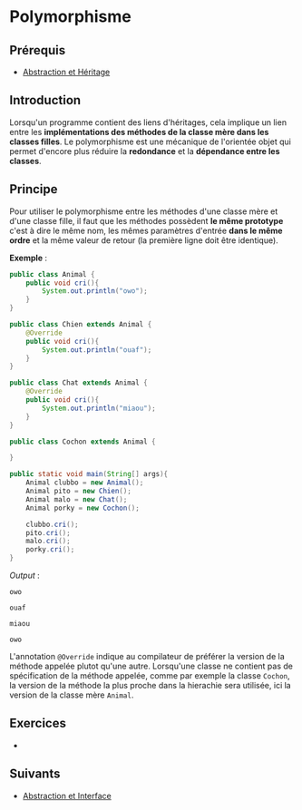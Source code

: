 # Polymorphisme

## Prérequis

+ [Abstraction et Héritage]()

## Introduction

Lorsqu'un programme contient des liens d'héritages, cela implique un lien entre les **implémentations des méthodes de la classe mère dans les classes filles**. Le polymorphisme est une mécanique de l'orientée objet qui permet d'encore plus réduire la **redondance** et la **dépendance entre les classes**.

## Principe

Pour utiliser le polymorphisme entre les méthodes d'une classe mère et d'une classe fille, il faut que les méthodes possèdent **le même prototype** c'est à dire le même nom, les mêmes paramètres d'entrée **dans le même ordre** et la même valeur de retour (la première ligne doit être identique).

**Exemple** :

```java
public class Animal {
    public void cri(){
        System.out.println("owo");
    }
}
```

```java
public class Chien extends Animal {
    @Override
    public void cri(){
        System.out.println("ouaf");
    }
}
```

```java
public class Chat extends Animal {
    @Override
    public void cri(){
        System.out.println("miaou");
    }
}
```

```java
public class Cochon extends Animal {

}
```

```java
public static void main(String[] args){
    Animal clubbo = new Animal();
    Animal pito = new Chien();
    Animal malo = new Chat();
    Animal porky = new Cochon();

    clubbo.cri();
    pito.cri();
    malo.cri();
    porky.cri();
}
```

*Output* :

`owo`

`ouaf`

`miaou`

`owo`

L'annotation `@Override` indique au compilateur de préférer la version de la méthode appelée plutot qu'une autre. Lorsqu'une classe ne contient pas de spécification de la méthode appelée, comme par exemple la classe `Cochon`, la version de la méthode la plus proche dans la hierachie sera utilisée, ici la version de la classe mère `Animal`.

## Exercices

+

## Suivants

+ [Abstraction et Interface]()

